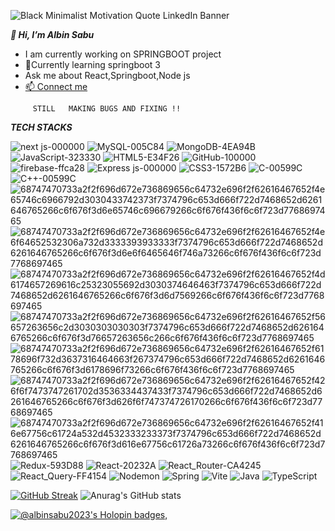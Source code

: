 
 
 ![Black Minimalist Motivation Quote LinkedIn Banner](https://github.com/albinsabu2023/albinsabu2023/assets/126412402/a19af869-ae83-4395-b3a7-6203cb547528)

 
  ***👋 Hi, I’m Albin Sabu***
 
  
   - I am currently working on SPRINGBOOT project
   - 🚀Currently learning springboot 3
   - Ask me about React,Springboot,Node js
   - <a href="https://www.linkedin.com/in/albin-sabu2023/"> 📫 Connect me</a>
  


 
 ```
      STILL   MAKING BUGS AND FIXING !!
```


***TECH STACKS***
<br/>



![next js-000000](https://github.com/albinsabu2023/albinsabu2023/assets/126412402/41066cbb-1d95-4c21-ad13-823f497762da)
![MySQL-005C84](https://github.com/albinsabu2023/albinsabu2023/assets/126412402/74c2023f-9efb-41ec-b68d-364a254ca2f4)
![MongoDB-4EA94B](https://github.com/albinsabu2023/albinsabu2023/assets/126412402/5fd323ce-3c17-47f1-ace3-b58c52eb8512)
![JavaScript-323330](https://github.com/albinsabu2023/albinsabu2023/assets/126412402/62b82968-4833-4374-8a8e-5027218f43bd)
![HTML5-E34F26](https://github.com/albinsabu2023/albinsabu2023/assets/126412402/b028ba32-e569-4e5c-8cbd-d0b6d1dd8c9f)
![GitHub-100000](https://github.com/albinsabu2023/albinsabu2023/assets/126412402/da1c0328-fc03-4243-b402-998fd9844fec)
![firebase-ffca28](https://github.com/albinsabu2023/albinsabu2023/assets/126412402/b8aeef60-212d-4cae-ae0e-82e164111f5f)
![Express js-000000](https://github.com/albinsabu2023/albinsabu2023/assets/126412402/1fc5feee-2dc4-4485-9876-d216173d3643)
![CSS3-1572B6](https://github.com/albinsabu2023/albinsabu2023/assets/126412402/fd312172-a719-4599-9c83-a093f3bb16a1)
![C-00599C](https://github.com/albinsabu2023/albinsabu2023/assets/126412402/53f70126-6a06-40a2-9ce9-59d2efcf7058)
![C++-00599C](https://github.com/albinsabu2023/albinsabu2023/assets/126412402/149e6d4e-8e0a-454d-b773-487a03bcd5a4)
![68747470733a2f2f696d672e736869656c64732e696f2f62616467652f4e65746c6966792d3030433742373f7374796c653d666f722d7468652d6261646765266c6f676f3d6e65746c696679266c6f676f436f6c6f723d7768697465](https://github.com/albinsabu2023/albinsabu2023/assets/126412402/4c2de0c0-e9c7-4a2c-8beb-bdc34a54f309)
![68747470733a2f2f696d672e736869656c64732e696f2f62616467652f4e6f64652532306a732d3333393933333f7374796c653d666f722d7468652d6261646765266c6f676f3d6e6f6465646f746a73266c6f676f436f6c6f723d7768697465](https://github.com/albinsabu2023/albinsabu2023/assets/126412402/884b6dcf-399d-4600-af81-1952cb39f7fe)
![68747470733a2f2f696d672e736869656c64732e696f2f62616467652f4d6174657269616c25323055692d3030374646463f7374796c653d666f722d7468652d6261646765266c6f676f3d6d7569266c6f676f436f6c6f723d7768697465](https://github.com/albinsabu2023/albinsabu2023/assets/126412402/f10fe0a3-5d86-437d-b85f-e27f5c6c06be)
![68747470733a2f2f696d672e736869656c64732e696f2f62616467652f56657263656c2d3030303030303f7374796c653d666f722d7468652d6261646765266c6f676f3d76657263656c266c6f676f436f6c6f723d7768697465](https://github.com/albinsabu2023/albinsabu2023/assets/126412402/6e46bfb2-aa67-4c14-a0ed-3943679aa5f3)
![68747470733a2f2f696d672e736869656c64732e696f2f62616467652f6178696f732d3637316464663f267374796c653d666f722d7468652d6261646765266c6f676f3d6178696f73266c6f676f436f6c6f723d7768697465](https://github.com/albinsabu2023/albinsabu2023/assets/126412402/e63f37cd-5be0-4f28-81d5-9a06180d441d)
![68747470733a2f2f696d672e736869656c64732e696f2f62616467652f426f6f7473747261702d3536334437433f7374796c653d666f722d7468652d6261646765266c6f676f3d626f6f747374726170266c6f676f436f6c6f723d7768697465](https://github.com/albinsabu2023/albinsabu2023/assets/126412402/56d3c2e4-90c1-4822-8831-c9724d321e12)
![68747470733a2f2f696d672e736869656c64732e696f2f62616467652f416e67756c61724a532d4532333233373f7374796c653d666f722d7468652d6261646765266c6f676f3d616e67756c61726a73266c6f676f436f6c6f723d7768697465](https://github.com/albinsabu2023/albinsabu2023/assets/126412402/4aec4fb6-d961-4129-a725-3bb6f0e3f945)
![Redux-593D88](https://github.com/albinsabu2023/albinsabu2023/assets/126412402/e3a940ab-f501-423a-9abb-035fa87e0a24)
![React-20232A](https://github.com/albinsabu2023/albinsabu2023/assets/126412402/2b14be99-c3d9-4b98-a34a-ed62cd581efc)
![React_Router-CA4245](https://github.com/albinsabu2023/albinsabu2023/assets/126412402/7c2c0285-6da3-46c2-a805-faff58a66e40)
![React_Query-FF4154](https://github.com/albinsabu2023/albinsabu2023/assets/126412402/cac7ecea-a762-4c47-a0fa-8f240efed460)
![Nodemon](https://img.shields.io/badge/NODEMON-%23323330.svg?style=for-the-badge&logo=nodemon&logoColor=%BBDEAD)
![Spring](https://img.shields.io/badge/spring-%236DB33F.svg?style=for-the-badge&logo=spring&logoColor=white)
![Vite](https://img.shields.io/badge/vite-%23646CFF.svg?style=for-the-badge&logo=vite&logoColor=white)
![Java](https://img.shields.io/badge/java-%23ED8B00.svg?style=for-the-badge&logo=openjdk&logoColor=white)
![TypeScript](https://img.shields.io/badge/typescript-%23007ACC.svg?style=for-the-badge&logo=typescript&logoColor=white)



[![GitHub Streak](https://streak-stats.demolab.com/?user=albinsabu2023&theme=dark)](https://git.io/streak-stats)
![Anurag's GitHub stats](https://github-readme-stats.vercel.app/api?username=albinsabu2023&show_icons=true&theme=radical)  

[![@albinsabu2023's Holopin badges,](https://holopin.me/albinsabu2023)](https://holopin.io/@albinsabu2023)
